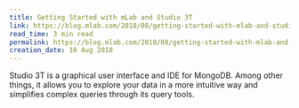 ```yaml
---
title: Getting Started with mLab and Studio 3T
link: https://blog.mlab.com/2018/08/getting-started-with-mlab-and-studio-3t/
read_time: 3 min read
permalink: https://blog.mlab.com/2018/08/getting-started-with-mlab-and-studio-3t/
creation_date: 10 Aug 2018
---
```


Studio 3T is a graphical user interface and IDE for MongoDB. Among other things, it allows you to explore your data in a more intuitive way and simplifies complex queries through its query tools.
